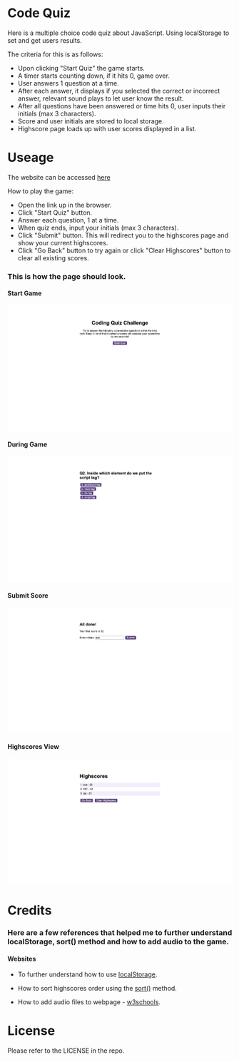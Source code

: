 # Code Quiz

Here is a multiple choice code quiz about JavaScript. Using localStorage to set and get users results.

The criteria for this is as follows:

- Upon clicking "Start Quiz" the game starts.
- A timer starts counting down, if it hits 0, game over.
- User answers 1 question at a time.
- After each answer, it displays if you selected the correct or incorrect answer, relevant sound plays to let user know the result.
- After all questions have been answered or time hits 0, user inputs their initials (max 3 characters).
- Score and user initials are stored to local storage.
- Highscore page loads up with user scores displayed in a list.

# Useage

The website can be accessed [here](https://philc7.github.io/code-quiz/)

How to play the game:

- Open the link up in the browser.
- Click "Start Quiz" button.
- Answer each question, 1 at a time.
- When quiz ends, input your initials (max 3 characters).
- Click "Submit" button. This will redirect you to the highscores page and show your current highscores.
- Click "Go Back" button to try again or click "Clear Highscores" button to clear all existing scores.

### This is how the page should look.

#### Start Game

![start-game](./assets/images/start-page.png)

#### During Game

![during-game](./assets/images/game-page.png)

#### Submit Score

![submit-score](./assets/images/submit-page.png)

#### Highscores View

![highscore-page](./assets/images/highscore-page.png)

# Credits

### Here are a few references that helped me to further understand localStorage, sort() method and how to add audio to the game.

#### Websites

- To further understand how to use [localStorage](https://www.notion.so/Week-6-API-s-19e254fc476f44af914f3e287babf8ea?pvs=4#931f9883a9b741a8864e6a185c07a9d0).

- How to sort highscores order using the [sort()](https://www.notion.so/Week-6-API-s-19e254fc476f44af914f3e287babf8ea?pvs=4#63b053a493e64e9da4776fe3108a6978) method.

- How to add audio files to webpage - [w3schools](https://www.notion.so/Week-6-API-s-19e254fc476f44af914f3e287babf8ea?pvs=4#a82046005d7344cc938cc72735e34de8).

# License

Please refer to the LICENSE in the repo.
